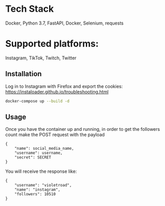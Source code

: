 # Tech Stack

Docker, Python 3.7, FastAPI, Docker, Selenium, requests

# Supported platforms:
Instagram, TikTok, Twitch, Twitter

## Installation

Log in to Instagram with Firefox and export the cookies: https://instaloader.github.io/troubleshooting.html

```bash
docker-compose up --build -d

```

## Usage
Once you have the container up and running,
in order to get the followers count make the POST request with the payload

```
{
    "name": social_media_name,
    "username": username,
    "secret": SECRET
}

```
You will receive the response like:
```
{
    "username": "violetroad",
    "name": "instagram",
    "followers": 10510
}
```

